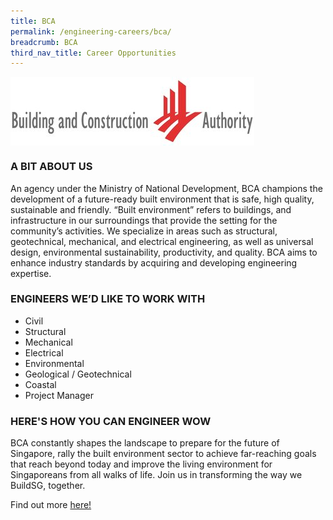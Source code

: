 ```yaml
---
title: BCA
permalink: /engineering-careers/bca/
breadcrumb: BCA
third_nav_title: Career Opportunities
---
```

<img src="/images/Careers/Career%20Opportunities/BCA/bca.jpg" alt="bca" style="width:auto;height:110px;" align="left">
<br clear="left">


### A BIT ABOUT US
An agency under the Ministry of National Development, BCA champions the development of a future-ready built environment that is safe, high quality, sustainable and friendly. “Built environment” refers to buildings, and infrastructure in our surroundings that provide the setting for the community’s activities. We specialize in areas such as structural, geotechnical, mechanical, and electrical engineering, as well as universal design, environmental sustainability, productivity, and quality. BCA aims to enhance industry standards by acquiring and developing engineering expertise.

### ENGINEERS WE’D LIKE TO WORK WITH
- Civil
- Structural
- Mechanical
- Electrical
- Environmental
- Geological / Geotechnical
- Coastal
- Project Manager

### HERE'S HOW YOU CAN ENGINEER WOW
BCA constantly shapes the landscape to prepare for the future of Singapore, rally the built environment sector to achieve far-reaching goals that reach beyond today and improve the living environment for Singaporeans from all walks of life. Join us in transforming the way we BuildSG, together.

Find out more <a href="https://www1.bca.gov.sg/about-us/careers" target="_blank">here!</a>